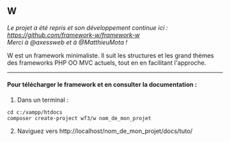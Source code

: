 ## W

_Le projet a été repris et son développement continue ici : https://github.com/framework-w/framework-w_  
_Merci à @axessweb et à @MatthieuMota !_

W est un framework minimaliste. Il suit les structures et les grand thèmes des frameworks PHP OO MVC actuels, tout en en facilitant l'approche. 

---

#### Pour télécharger le framework et en consulter la documentation :

1. Dans un terminal : 

  ```
  cd c:/xampp/htdocs
  composer create-project wf3/w nom_de_mon_projet
  ```

2. Naviguez vers http://localhost/nom_de_mon_projet/docs/tuto/
